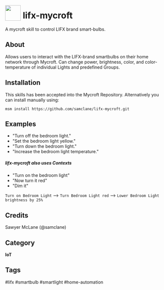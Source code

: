# <img src='https://rawgithub.com/FortAwesome/Font-Awesome/master/advanced-options/raw-svg/solid/lightbulb.svg' card_color='#440099' width='50' height='50' style='vertical-align:bottom'/> lifx-mycroft
A mycroft skill to control LIFX brand smart-bulbs.

## About 
Allows users to interact with the LIFX-brand smartbulbs on their home network through Mycroft. Can change power, brightness, color, and color-temperature of individual Lights and predefined Groups. 

## Installation
This skills has been accepted into the Mycroft Repository. Alternatively you can install manually using:

`msm install https://github.com/samclane/lifx-mycroft.git`

## Examples 
* "Turn off the bedroom light."
* "Set the bedroom light yellow."
* "Turn down the bedroom light."
* "Increase the bedroom light temperature."

##### lifx-mycroft also uses Contexts
* "Turn on the bedroom light"
* "Now turn it red"
* "Dim it"

`Turn on Bedroom Light` --> `Turn Bedroom Light red` --> `Lower Bedroom Light brightness by 25%`

## Credits 
Sawyer McLane (@samclane)

## Category
**IoT**

## Tags
#lifx
#smartbulb
#smartlight
#home-automation
